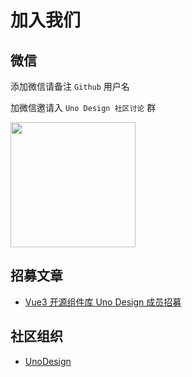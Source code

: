 # 加入我们

## 微信

添加微信请备注 `Github` 用户名

加微信邀请入 `Uno Design 社区讨论` 群

<img width="200px" src="https://tianyuhao.cn/images/auto/weixin.png" />

## 招募文章

- [Vue3 开源组件库 Uno Design 成员招募](https://juejin.cn/post/7105020582516752392)

## 社区组织

- [UnoDesign](https://github.com/UnoDesign)
